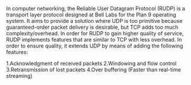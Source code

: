 In computer networking, the Reliable User Datagram Protocol (RUDP) is a transport layer protocol designed at Bell Labs for the Plan 9 operating system. It aims to provide a solution where UDP is too primitive because guaranteed-order packet delivery is desirable, but TCP adds too much complexity/overhead. In order for RUDP to gain higher quality of service, RUDP implements features that are similar to TCP with less overhead. In order to ensure quality, it extends UDP by means of adding the following features:

1.Acknowledgment of received packets 2.Windowing and flow control 3.Retransmission of lost packets 4.Over buffering (Faster than real-time streaming)
